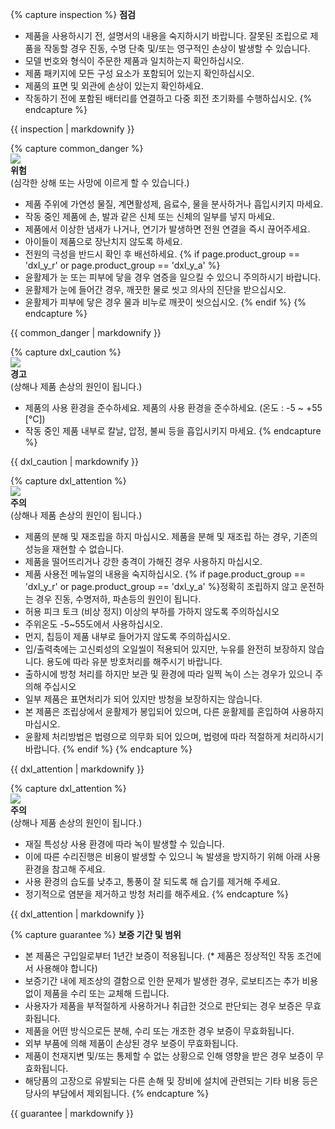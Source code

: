{% capture inspection %}
**점검**
- 제품을 사용하시기 전, 설명서의 내용을 숙지하시기 바랍니다. 잘못된 조립으로 제품을 작동할 경우 진동, 수명 단축 및/또는 영구적인 손상이 발생할 수 있습니다.
- 모델 번호와 형식이 주문한 제품과 일치하는지 확인하십시오.
- 제품 패키지에 모든 구성 요소가 포함되어 있는지 확인하십시오.
- 제품의 표면 및 외관에 손상이 있는지 확인하세요.
- 작동하기 전에 포함된 배터리를 연결하고 다중 회전 초기화를 수행하십시오.
{% endcapture %}
<div class="notice--info">{{ inspection | markdownify }}</div>

{% capture common_danger %}  
![](/assets/images/icon_warning.png)  
**위험**  
(심각한 상해 또는 사망에 이르게 할 수 있습니다.)
- 제품 주위에 가연성 물질, 계면활성제, 음료수, 물을 분사하거나 흡입시키지 마세요.
- 작동 중인 제품에 손, 발과 같은 신체 또는 신체의 일부를 넣지 마세요.
- 제품에서 이상한 냄새가 나거나, 연기가 발생하면 전원 연결을 즉시 끊어주세요.
- 아이들이 제품으로 장난치지 않도록 하세요.
- 전원의 극성을 반드시 확인 후 배선하세요.
{% if page.product_group == 'dxl_y_r' or page.product_group == 'dxl_y_a' %}
- 윤활제가 눈 또는 피부에 닿을 경우 염증을 일으킬 수 있으니 주의하시기 바랍니다.
- 윤활제가 눈에 들어간 경우, 깨끗한 물로 씻고 의사의 진단을 받으십시오.
- 윤활제가 피부에 닿은 경우 물과 비누로 깨끗이 씻으십시오.
{% endif %}
{% endcapture %}
<div class="notice--danger">{{ common_danger | markdownify }}</div>

{% capture dxl_caution %}  
![](/assets/images/icon_warning.png)  
**경고**  
(상해나 제품 손상의 원인이 됩니다.)
- 제품의 사용 환경을 준수하세요. 제품의 사용 환경을 준수하세요. (온도 : -5 ~ +55 [°C])
- 작동 중인 제품 내부로 칼날, 압정, 불씨 등을 흡입시키지 마세요.
{% endcapture %}
<div class="notice--warning">{{ dxl_caution | markdownify }}</div>

{% capture dxl_attention %}  
![](/assets/images/icon_warning.png)  
**주의**  
(상해나 제품 손상의 원인이 됩니다.)
- 제품의 분해 및 재조립을 하지 마십시오. 제품을 분해 및 재조립 하는 경우, 기존의 성능을 재현할 수 없습니다.
- 제품을 떨어뜨리거나 강한 충격이 가해진 경우 사용하지 마십시오.
- 제품 사용전 메뉴얼의 내용을 숙지하십시오. {% if page.product_group == 'dxl_y_r' or page.product_group == 'dxl_y_a' %}정확히 조립하지 않고 운전하는 경우 진동, 수명저하, 파손등의 원인이 됩니다.
- 허용 피크 토크 (비상 정지) 이상의 부하를 가하지 않도록 주의하십시오
- 주위온도 -5~55도에서 사용하십시오.
- 먼지, 칩등이 제품 내부로 들어가지 않도록 주의하십시오.
- 입/출력축에는 고신뢰성의 오일씰이 적용되어 있지만, 누유를 완전히 보장하지 않습니다. 용도에 따라 유분 방호처리를 해주시기 바랍니다.
- 출하시에 방청 처리를 하지만 보관 및 환경에 따라 일찍 녹이 스는 경우가 있으니 주의해 주십시오
- 일부 제품은 표면처리가 되어 있지만 방청을 보장하지는 않습니다.
- 본 제품은 조립상에서 윤활제가 봉입되어 있으며, 다른 윤활제를 혼입하여 사용하지 마십시오.
- 윤활제 처리방법은 법령으로 의무화 되어 있으며, 법령에 따라 적절하게 처리하시기 바랍니다.
{% endif %}
{% endcapture %}
<div class="notice--warning">{{ dxl_attention | markdownify }}</div>

{% capture dxl_attention %}  
![](/assets/images/icon_warning.png)  
**주의**  
(상해나 제품 손상의 원인이 됩니다.)
- 재질 특성상 사용 환경에 따라 녹이 발생할 수 있습니다.
- 이에 따른 수리진행은 비용이 발생할 수 있으니 녹 발생을 방지하기 위해 아래 사용 환경을 참고해 주세요.
- 사용 환경의 습도를 낮추고, 통풍이 잘 되도록 해 습기를 제거해 주세요.
- 정기적으로 염분을 제거하고 방청 처리를 해주세요.
{% endcapture %}
<div class="notice--warning">{{ dxl_attention | markdownify }}</div>

{% capture guarantee %}
**보증 기간 및 범위**
- 본 제품은 구입일로부터 1년간 보증이 적용됩니다. (* 제품은 정상적인 작동 조건에서 사용해야 합니다)
- 보증기간 내에 제조상의 결함으로 인한 문제가 발생한 경우, 로보티즈는 추가 비용 없이 제품을 수리 또는 교체해 드립니다.
- 사용자가 제품을 부적절하게 사용하거나 취급한 것으로 판단되는 경우 보증은 무효화됩니다.
- 제품을 어떤 방식으로든 분해, 수리 또는 개조한 경우 보증이 무효화됩니다.
- 외부 부품에 의해 제품이 손상된 경우 보증이 무효화됩니다.
- 제품이 천재지변 및/또는 통제할 수 없는 상황으로 인해 영향을 받은 경우 보증이 무효화됩니다.
- 해당품의 고장으로 유발되는 다른 손해 및 장비에 설치에 관련되는 기타 비용 등은 당사의 부담에서 제외됩니다.
{% endcapture %}
<div class="notice--success">{{ guarantee | markdownify }}</div>

